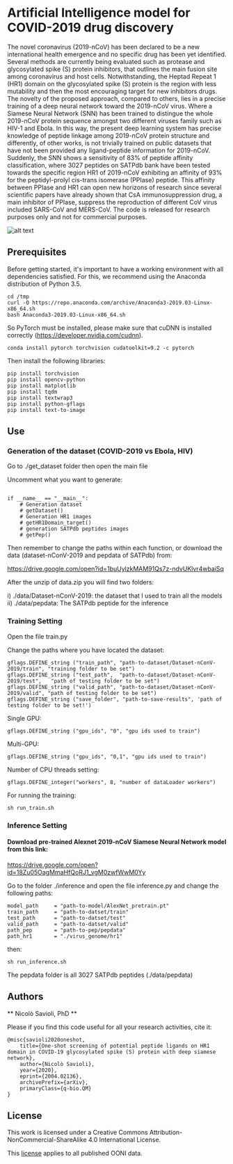 # Artificial Intelligence model for COVID-2019 drug discovery 

The novel coronavirus (2019-nCoV) has been declared to be a new international health emergence and no specific drug has been yet identified.
Several methods are currently being evaluated such as protease and glycosylated spike (S) protein inhibitors, that outlines the main fusion site among coronavirus and host cells. 
Notwithstanding, the Heptad Repeat 1 (HR1) domain on the glycosylated spike (S) protein is the region with less mutability and then the most encouraging target for new inhibitors drugs. 
The novelty of the proposed approach, compared to others, lies in a precise training of a deep neural network toward the 2019-nCoV virus.
Where a Siamese Neural Network (SNN) has been trained to distingue the whole 2019-nCoV protein sequence amongst two different viruses family such as HIV-1 and Ebola.
In this way, the present deep learning system has precise knowledge of peptide linkage among 2019-nCoV protein structure and differently, of other works, is not trivially trained on public datasets that have not been provided any ligand-peptide information for 2019-nCoV. 
Suddenly, the SNN shows a sensitivity of 83% of peptide affinity classification, where 3027 peptides on SATPdb bank have been tested towards the specific region HR1 of 2019-nCoV exhibiting an affinity of 93% for the peptidyl-prolyl cis-trans isomerase (PPIase) peptide. 
This affinity between PPIase and HR1 can open new horizons of research since several scientific papers have already shown that CsA immunosuppression drug, a main inhibitor of PPIase,  suppress the reproduction of different CoV virus included SARS-CoV and MERS-CoV. The code is released for research purposes only and not for commercial purposes.


![alt text](img/deep_model.png)


## Prerequisites

Before getting started, it's important to have a working environment with all dependencies satisfied. For this, we recommend using the Anaconda distribution of Python 3.5.

```
cd /tmp
curl -O https://repo.anaconda.com/archive/Anaconda3-2019.03-Linux-x86_64.sh
bash Anaconda3-2019.03-Linux-x86_64.sh
```

So PyTorch must be installed, please make sure that cuDNN is installed correctly (https://developer.nvidia.com/cudnn).

```
conda install pytorch torchvision cudatoolkit=9.2 -c pytorch
```

Then install the following libraries:

```
pip install torchvision
pip install opencv-python
pip install matplotlib
pip install tqdm
pip install textwrap3
pip install python-gflags
pip install text-to-image
```

## Use

### Generation of the dataset (COVID-2019 vs Ebola, HIV) 

 Go to ./get_dataset folder then open the main file 

Uncomment what you want to generate:
 
```

if __name__ == "__main__":
    # Generation dataset
    # getDataset()
    # Generation HR1 images
    # getHR1Domain_target()
    # generation SATPdb peptides images
    # getPep()

```

Then remember to change the paths within each function, or download the data (dataset-nConV-2019 and pepdata of SATPdb) from:

https://drive.google.com/open?id=1buUylzkMAM91Qs7z-ndvUKlvr4wbaiSq

After the unzip of data.zip you will find two folders:

i)  ./data/Dataset-nConV-2019: the dataset that I used to train all the models
ii) ./data/pepdata:  The SATPdb peptide for the inference 


### Training Setting 

Open the file train.py

Change the paths where you have located the dataset:


```
gflags.DEFINE_string ("train_path", "path-to-dataset/Dataset-nConV-2019/train", "training folder to be set")
gflags.DEFINE_string ("test_path",  "path-to-dataset/Dataset-nConV-2019/test",   "path of testing folder to be set")
gflags.DEFINE_string ("valid_path", "path-to-dataset/Dataset-nConV-2019/valid", "path of testing folder to be set")
gflags.DEFINE_string ("save_folder", "path-to-save-results", 'path of testing folder to be set!')

```

Single GPU: 

```
gflags.DEFINE_string ("gpu_ids", "0", "gpu ids used to train")
```


Multi-GPU:

```
gflags.DEFINE_string ("gpu_ids", "0,1", "gpu ids used to train")
```

Number of CPU threads setting:

```
gflags.DEFINE_integer("workers", 8, "number of dataLoader workers")

```

For running the training:

```
sh run_train.sh
```


### Inference Setting 

#### Download pre-trained Alexnet 2019-nCoV Siamese Neural Network model from this link:

https://drive.google.com/open?id=18Zu05OagMmaHfQoRJ1_vgM0zwfWwM0Yy


Go to the folder ./inference and open the file inference.py and change the following paths:

```
model_path     = "path-to-model/AlexNet_pretrain.pt"
train_path     = "path-to-datset/train"
test_path      = "path-to-datset/test"
valid_path     = "path-to-datset/valid"
path_pep       = "path-to-pep/pepdata"
path_hr1       = "./virus_genome/hr1"
```

then:

```
sh run_inference.sh
```

The pepdata folder is all 3027 SATPdb peptides (./data/pepdata) 



## Authors

** Nicolò Savioli, PhD **

Please if you find this code useful for all your research activities, cite it:

```
@misc{savioli2020oneshot,
    title={One-shot screening of potential peptide ligands on HR1 domain in COVID-19 glycosylated spike (S) protein with deep siamese network},
    author={Nicolò Savioli},
    year={2020},
    eprint={2004.02136},
    archivePrefix={arXiv},
    primaryClass={q-bio.QM}
}
```

## License

This work is licensed under a Creative Commons Attribution-NonCommercial-ShareAlike 4.0 International License.

This [license](./LICENSE.md) applies to all published OONI data.

